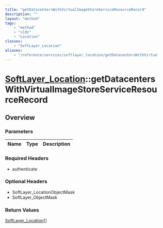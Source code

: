 ```yaml
---
title: "getDatacentersWithVirtualImageStoreServiceResourceRecord"
description: ""
layout: "method"
tags:
    - "method"
    - "sldn"
    - "Location"
classes:
    - "SoftLayer_Location"
aliases:
    - "/reference/services/softlayer_location/getDatacentersWithVirtualImageStoreServiceResourceRecord"
---
```

# [SoftLayer_Location](/reference/services/SoftLayer_Location)::getDatacentersWithVirtualImageStoreServiceResourceRecord




## Overview 


### Parameters 
|Name | Type | Description |
| --- | --- | --- |


### Required Headers
* authenticate

### Optional Headers
* SoftLayer_LocationObjectMask
* SoftLayer_ObjectMask

### Return Values
<a href='/reference/datatypes/SoftLayer_Location'>SoftLayer_Location[] </a>

